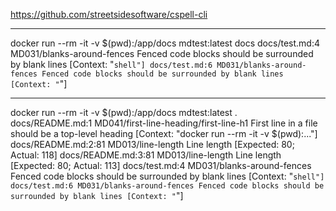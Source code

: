 https://github.com/streetsidesoftware/cspell-cli


---
docker run --rm -it -v $(pwd):/app/docs mdtest:latest docs
docs/test.md:4 MD031/blanks-around-fences Fenced code blocks should be surrounded by blank lines [Context: "```shell"]
docs/test.md:6 MD031/blanks-around-fences Fenced code blocks should be surrounded by blank lines [Context: "```"]

---

docker run --rm -it -v $(pwd):/app/docs mdtest:latest .        
docs/README.md:1 MD041/first-line-heading/first-line-h1 First line in a file should be a top-level heading [Context: "docker run --rm -it -v $(pwd):..."]
docs/README.md:2:81 MD013/line-length Line length [Expected: 80; Actual: 118]
docs/README.md:3:81 MD013/line-length Line length [Expected: 80; Actual: 113]
docs/test.md:4 MD031/blanks-around-fences Fenced code blocks should be surrounded by blank lines [Context: "```shell"]
docs/test.md:6 MD031/blanks-around-fences Fenced code blocks should be surrounded by blank lines [Context: "```"]

